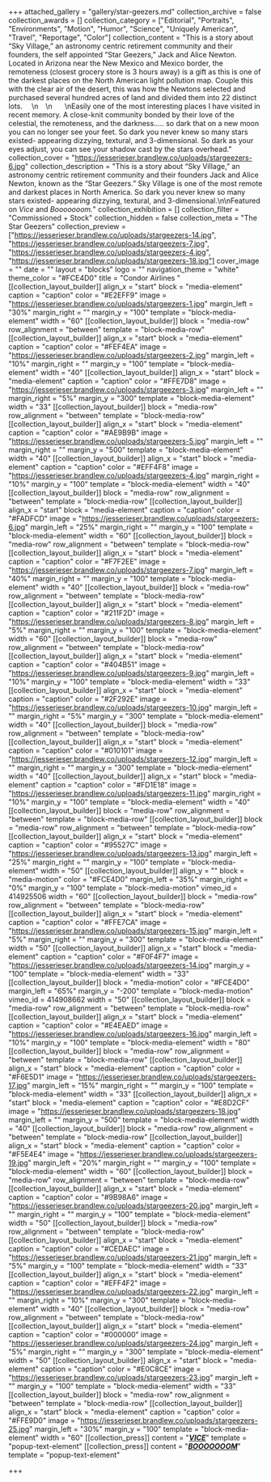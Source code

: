 +++
attached_gallery = "gallery/star-geezers.md"
collection_archive = false
collection_awards = []
collection_category = ["Editorial", "Portraits", "Environments", "Motion", "Humor", "Science", "Uniquely American", "Travel", "Reportage", "Color"]
collection_content = "This is a story about “Sky Village,” an astronomy centric retirement community and their founders, the self appointed “Star Geezers,” Jack and Alice Newton. Located in Arizona near the New Mexico and Mexico border, the remoteness (closest grocery store is 3 hours away) is a gift as this is one of the darkest places on the North American light pollution map. Couple this with the clear air of the desert, this was how the Newtons selected and purchased several hundred acres of land and divided them into 22 distinct lots. ⠀  \n⠀  \n⠀⠀  \nEasily one of the most interesting places I have visited in recent memory. A close-knit community bonded by their love of the celestial, the remoteness, and the darkness….. so dark that on a new moon you can no longer see your feet. So dark you never knew so many stars existed- appearing dizzying, textural, and 3-dimensional. So dark as your eyes adjust, you can see your shadow cast by the stars overhead."
collection_cover = "https://jesserieser.brandlew.co/uploads/stargeezers-6.jpg"
collection_description = "This is a story about “Sky Village,” an astronomy centric retirement community and their founders Jack and Alice Newton, known as the “Star Geezers.” Sky Village is one of the most remote and darkest places in North America. So dark you never knew so many stars existed- appearing dizzying, textural, and 3-dimensional.\n\nFeatured on _Vice_ and _Booooooom._"
collection_exhibition = []
collection_filter = "Commissioned + Stock"
collection_hidden = false
collection_meta = "The Star Geezers"
collection_preview = ["https://jesserieser.brandlew.co/uploads/stargeezers-14.jpg", "https://jesserieser.brandlew.co/uploads/stargeezers-7.jpg", "https://jesserieser.brandlew.co/uploads/stargeezers-4.jpg", "https://jesserieser.brandlew.co/uploads/stargeezers-18.jpg"]
cover_image = ""
date = ""
layout = "blocks"
logo = ""
navigation_theme = "white"
theme_color = "#FCE4D0"
title = "Condor Airlines "
[[collection_layout_builder]]
align_x = "start"
block = "media-element"
caption = "caption"
color = "#E2EFF9"
image = "https://jesserieser.brandlew.co/uploads/stargeezers-1.jpg"
margin_left = "30%"
margin_right = ""
margin_y = "100"
template = "block-media-element"
width = "60"
[[collection_layout_builder]]
block = "media-row"
row_alignment = "between"
template = "block-media-row"
[[collection_layout_builder]]
align_x = "start"
block = "media-element"
caption = "caption"
color = "#FEF4EA"
image = "https://jesserieser.brandlew.co/uploads/stargeezers-2.jpg"
margin_left = "10%"
margin_right = ""
margin_y = "100"
template = "block-media-element"
width = "40"
[[collection_layout_builder]]
align_x = "start"
block = "media-element"
caption = "caption"
color = "#FFE7D8"
image = "https://jesserieser.brandlew.co/uploads/stargeezers-3.jpg"
margin_left = ""
margin_right = "5%"
margin_y = "300"
template = "block-media-element"
width = "33"
[[collection_layout_builder]]
block = "media-row"
row_alignment = "between"
template = "block-media-row"
[[collection_layout_builder]]
align_x = "start"
block = "media-element"
caption = "caption"
color = "#AE9B9B"
image = "https://jesserieser.brandlew.co/uploads/stargeezers-5.jpg"
margin_left = ""
margin_right = ""
margin_y = "500"
template = "block-media-element"
width = "40"
[[collection_layout_builder]]
align_x = "start"
block = "media-element"
caption = "caption"
color = "#EFF4F8"
image = "https://jesserieser.brandlew.co/uploads/stargeezers-4.jpg"
margin_right = "10%"
margin_y = "100"
template = "block-media-element"
width = "40"
[[collection_layout_builder]]
block = "media-row"
row_alignment = "between"
template = "block-media-row"
[[collection_layout_builder]]
align_x = "start"
block = "media-element"
caption = "caption"
color = "#FADFCD"
image = "https://jesserieser.brandlew.co/uploads/stargeezers-6.jpg"
margin_left = "25%"
margin_right = ""
margin_y = "100"
template = "block-media-element"
width = "60"
[[collection_layout_builder]]
block = "media-row"
row_alignment = "between"
template = "block-media-row"
[[collection_layout_builder]]
align_x = "start"
block = "media-element"
caption = "caption"
color = "#F7F2EE"
image = "https://jesserieser.brandlew.co/uploads/stargeezers-7.jpg"
margin_left = "40%"
margin_right = ""
margin_y = "100"
template = "block-media-element"
width = "40"
[[collection_layout_builder]]
block = "media-row"
row_alignment = "between"
template = "block-media-row"
[[collection_layout_builder]]
align_x = "start"
block = "media-element"
caption = "caption"
color = "#211F2D"
image = "https://jesserieser.brandlew.co/uploads/stargeezers-8.jpg"
margin_left = "5%"
margin_right = ""
margin_y = "100"
template = "block-media-element"
width = "60"
[[collection_layout_builder]]
block = "media-row"
row_alignment = "between"
template = "block-media-row"
[[collection_layout_builder]]
align_x = "start"
block = "media-element"
caption = "caption"
color = "#404B51"
image = "https://jesserieser.brandlew.co/uploads/stargeezers-9.jpg"
margin_left = "10%"
margin_y = "100"
template = "block-media-element"
width = "33"
[[collection_layout_builder]]
align_x = "start"
block = "media-element"
caption = "caption"
color = "#2F292E"
image = "https://jesserieser.brandlew.co/uploads/stargeezers-10.jpg"
margin_left = ""
margin_right = "5%"
margin_y = "300"
template = "block-media-element"
width = "40"
[[collection_layout_builder]]
block = "media-row"
row_alignment = "between"
template = "block-media-row"
[[collection_layout_builder]]
align_x = "start"
block = "media-element"
caption = "caption"
color = "#010101"
image = "https://jesserieser.brandlew.co/uploads/stargeezers-12.jpg"
margin_left = ""
margin_right = ""
margin_y = "300"
template = "block-media-element"
width = "40"
[[collection_layout_builder]]
align_x = "start"
block = "media-element"
caption = "caption"
color = "#FD1E18"
image = "https://jesserieser.brandlew.co/uploads/stargeezers-11.jpg"
margin_right = "10%"
margin_y = "100"
template = "block-media-element"
width = "40"
[[collection_layout_builder]]
block = "media-row"
row_alignment = "between"
template = "block-media-row"
[[collection_layout_builder]]
block = "media-row"
row_alignment = "between"
template = "block-media-row"
[[collection_layout_builder]]
align_x = "start"
block = "media-element"
caption = "caption"
color = "#95527C"
image = "https://jesserieser.brandlew.co/uploads/stargeezers-13.jpg"
margin_left = "25%"
margin_right = ""
margin_y = "100"
template = "block-media-element"
width = "50"
[[collection_layout_builder]]
align_y = ""
block = "media-motion"
color = "#FCE4D0"
margin_left = "35%"
margin_right = "0%"
margin_y = "100"
template = "block-media-motion"
vimeo_id = 414925506
width = "60"
[[collection_layout_builder]]
block = "media-row"
row_alignment = "between"
template = "block-media-row"
[[collection_layout_builder]]
align_x = "start"
block = "media-element"
caption = "caption"
color = "#FFE7CA"
image = "https://jesserieser.brandlew.co/uploads/stargeezers-15.jpg"
margin_left = "5%"
margin_right = ""
margin_y = "300"
template = "block-media-element"
width = "50"
[[collection_layout_builder]]
align_x = "start"
block = "media-element"
caption = "caption"
color = "#F0F4F7"
image = "https://jesserieser.brandlew.co/uploads/stargeezers-14.jpg"
margin_y = "100"
template = "block-media-element"
width = "33"
[[collection_layout_builder]]
block = "media-motion"
color = "#FCE4D0"
margin_left = "65%"
margin_y = "-200"
template = "block-media-motion"
vimeo_id = 414908662
width = "50"
[[collection_layout_builder]]
block = "media-row"
row_alignment = "between"
template = "block-media-row"
[[collection_layout_builder]]
align_x = "start"
block = "media-element"
caption = "caption"
color = "#E4EAED"
image = "https://jesserieser.brandlew.co/uploads/stargeezers-16.jpg"
margin_left = "10%"
margin_y = "100"
template = "block-media-element"
width = "80"
[[collection_layout_builder]]
block = "media-row"
row_alignment = "between"
template = "block-media-row"
[[collection_layout_builder]]
align_x = "start"
block = "media-element"
caption = "caption"
color = "#F6E5D1"
image = "https://jesserieser.brandlew.co/uploads/stargeezers-17.jpg"
margin_left = "15%"
margin_right = ""
margin_y = "100"
template = "block-media-element"
width = "33"
[[collection_layout_builder]]
align_x = "start"
block = "media-element"
caption = "caption"
color = "#E8D2CF"
image = "https://jesserieser.brandlew.co/uploads/stargeezers-18.jpg"
margin_left = ""
margin_y = "500"
template = "block-media-element"
width = "40"
[[collection_layout_builder]]
block = "media-row"
row_alignment = "between"
template = "block-media-row"
[[collection_layout_builder]]
align_x = "start"
block = "media-element"
caption = "caption"
color = "#F5E4E4"
image = "https://jesserieser.brandlew.co/uploads/stargeezers-19.jpg"
margin_left = "20%"
margin_right = ""
margin_y = "100"
template = "block-media-element"
width = "60"
[[collection_layout_builder]]
block = "media-row"
row_alignment = "between"
template = "block-media-row"
[[collection_layout_builder]]
align_x = "start"
block = "media-element"
caption = "caption"
color = "#9B98A6"
image = "https://jesserieser.brandlew.co/uploads/stargeezers-20.jpg"
margin_left = ""
margin_right = ""
margin_y = "100"
template = "block-media-element"
width = "50"
[[collection_layout_builder]]
block = "media-row"
row_alignment = "between"
template = "block-media-row"
[[collection_layout_builder]]
align_x = "start"
block = "media-element"
caption = "caption"
color = "#CEDAEC"
image = "https://jesserieser.brandlew.co/uploads/stargeezers-21.jpg"
margin_left = "5%"
margin_y = "100"
template = "block-media-element"
width = "33"
[[collection_layout_builder]]
align_x = "start"
block = "media-element"
caption = "caption"
color = "#EFF4F2"
image = "https://jesserieser.brandlew.co/uploads/stargeezers-22.jpg"
margin_left = ""
margin_right = "10%"
margin_y = "300"
template = "block-media-element"
width = "40"
[[collection_layout_builder]]
block = "media-row"
row_alignment = "between"
template = "block-media-row"
[[collection_layout_builder]]
align_x = "start"
block = "media-element"
caption = "caption"
color = "#000000"
image = "https://jesserieser.brandlew.co/uploads/stargeezers-24.jpg"
margin_left = "5%"
margin_right = ""
margin_y = "300"
template = "block-media-element"
width = "50"
[[collection_layout_builder]]
align_x = "start"
block = "media-element"
caption = "caption"
color = "#E0C8CE"
image = "https://jesserieser.brandlew.co/uploads/stargeezers-23.jpg"
margin_left = ""
margin_y = "100"
template = "block-media-element"
width = "33"
[[collection_layout_builder]]
block = "media-row"
row_alignment = "between"
template = "block-media-row"
[[collection_layout_builder]]
align_x = "start"
block = "media-element"
caption = "caption"
color = "#FFE9D0"
image = "https://jesserieser.brandlew.co/uploads/stargeezers-25.jpg"
margin_left = "30%"
margin_y = "100"
template = "block-media-element"
width = "60"
[[collection_press]]
content = "[**_VICE_**](https://www.vice.com/en_us/article/wjv3m5/50-stellar-photos-of-outer-space)"
template = "popup-text-element"
[[collection_press]]
content = "[**_BOOOOOOOM_**](https://www.booooooom.com/2020/02/11/the-star-stargeezers-by-photographer-jesse-rieser/)"
template = "popup-text-element"

+++
